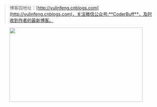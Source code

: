 > 博客园地址：[http://yulinfeng.cnblogs.com](http://yulinfeng.cnblogs.com)，关注微信公众号:**CoderBuff**，及时收到作者的最新博客。
<div align=center><img width="426" height="238" src="https://raw.githubusercontent.com/yu-linfeng/BlogRepositories/master/resources/img/coderbuff.png"/></div>
